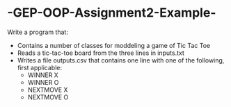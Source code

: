 # -GEP-OOP-Assignment2-Example-

Write a program that:
- Contains a number of classes for moddeling a game of Tic Tac Toe
- Reads a tic-tac-toe board from the three lines in inputs.txt
- Writes a file outputs.csv that contains one line with one of the following, first applicable:
  - WINNER X
  - WINNER O
  - NEXTMOVE X
  - NEXTMOVE O
